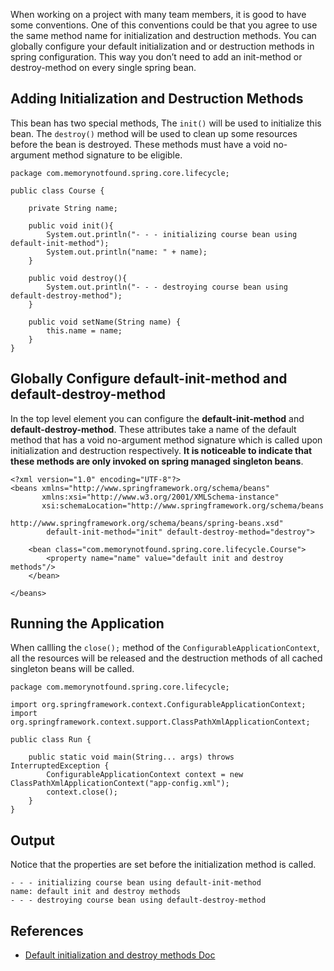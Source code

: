 When working on a project with many team members, it is good to have some conventions. One of this conventions could be that you agree to use the same method name for initialization and destruction methods. You can globally configure your default initialization and or destruction methods in spring configuration. This way you don’t need to add an init-method or destroy-method on every single spring bean.

  

## Adding Initialization and Destruction Methods

This bean has two special methods, The `init()` will be used to initialize this bean. The `destroy()` method will be used to clean up some resources before the bean is destroyed. These methods must have a void no-argument method signature to be eligible.

```
package com.memorynotfound.spring.core.lifecycle;

public class Course {

    private String name;

    public void init(){
        System.out.println("- - - initializing course bean using default-init-method");
        System.out.println("name: " + name);
    }

    public void destroy(){
        System.out.println("- - - destroying course bean using default-destroy-method");
    }

    public void setName(String name) {
        this.name = name;
    }
}
```

## Globally Configure default-init-method and default-destroy-method

In the top level **<beans/>** element you can configure the **default-init-method** and **default-destroy-method**. These attributes take a name of the default method that has a void no-argument method signature which is called upon initialization and destruction respectively. **It is noticeable to indicate that these methods are only invoked on spring managed singleton beans**.

```
<?xml version="1.0" encoding="UTF-8"?>
<beans xmlns="http://www.springframework.org/schema/beans"
       xmlns:xsi="http://www.w3.org/2001/XMLSchema-instance"
       xsi:schemaLocation="http://www.springframework.org/schema/beans
                           http://www.springframework.org/schema/beans/spring-beans.xsd"
        default-init-method="init" default-destroy-method="destroy">

    <bean class="com.memorynotfound.spring.core.lifecycle.Course">
        <property name="name" value="default init and destroy methods"/>
    </bean>

</beans>
```

## Running the Application

When callling the `close();` method of the `ConfigurableApplicationContext`, all the resources will be released and the destruction methods of all cached singleton beans will be called.

```
package com.memorynotfound.spring.core.lifecycle;

import org.springframework.context.ConfigurableApplicationContext;
import org.springframework.context.support.ClassPathXmlApplicationContext;

public class Run {

    public static void main(String... args) throws InterruptedException {
        ConfigurableApplicationContext context = new ClassPathXmlApplicationContext("app-config.xml");
        context.close();
    }
}
```

## Output

Notice that the properties are set before the initialization method is called.

```
- - - initializing course bean using default-init-method
name: default init and destroy methods
- - - destroying course bean using default-destroy-method
```

## References

- [Default initialization and destroy methods Doc](https://docs.spring.io/spring/docs/current/spring-framework-reference/htmlsingle/#beans-factory-lifecycle-default-init-destroy-methods)